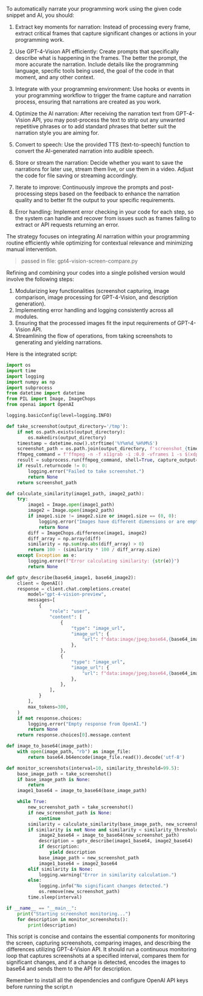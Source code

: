 To automatically narrate your programming work using the given code snippet and AI, you should:

1. Extract key moments for narration: Instead of processing every frame, extract critical frames that capture significant changes or actions in your programming work.

2. Use GPT-4-Vision API efficiently: Create prompts that specifically describe what is happening in the frames. The better the prompt, the more accurate the narration. Include details like the programming language, specific tools being used, the goal of the code in that moment, and any other context.

3. Integrate with your programming environment: Use hooks or events in your programming workflow to trigger the frame capture and narration process, ensuring that narrations are created as you work.

4. Optimize the AI narration: After receiving the narration text from GPT-4-Vision API, you may post-process the text to strip out any unwanted repetitive phrases or to add standard phrases that better suit the narration style you are aiming for.

5. Convert to speech: Use the provided TTS (text-to-speech) function to convert the AI-generated narration into audible speech.

6. Store or stream the narration: Decide whether you want to save the narrations for later use, stream them live, or use them in a video. Adjust the code for file saving or streaming accordingly.

7. Iterate to improve: Continuously improve the prompts and post-processing steps based on the feedback to enhance the narration quality and to better fit the output to your specific requirements.

8. Error handling: Implement error checking in your code for each step, so the system can handle and recover from issues such as frames failing to extract or API requests returning an error. 

The strategy focuses on integrating AI narration within your programming routine efficiently while optimizing for contextual relevance and minimizing manual intervention.

> passed in file: gpt4-vision-screen-compare.py

Refining and combining your codes into a single polished version would involve the following steps:

1. Modularizing key functionalities (screenshot capturing, image comparison, image processing for GPT-4-Vision, and description generation).
2. Implementing error handling and logging consistently across all modules.
3. Ensuring that the processed images fit the input requirements of GPT-4-Vision API.
4. Streamlining the flow of operations, from taking screenshots to generating and yielding narrations.

Here is the integrated script:

```python
import os
import time
import logging
import numpy as np
import subprocess
from datetime import datetime
from PIL import Image, ImageChops
from openai import OpenAI

logging.basicConfig(level=logging.INFO)

def take_screenshot(output_directory='/tmp'):
    if not os.path.exists(output_directory):
        os.makedirs(output_directory)
    timestamp = datetime.now().strftime('%Y%m%d_%H%M%S')
    screenshot_path = os.path.join(output_directory, f'screenshot_{timestamp}.png')
    ffmpeg_command = f'ffmpeg -n -f x11grab -i :0.0 -vframes 1 -s $(xdpyinfo | grep dimensions | awk \'{{print $2}}\') {screenshot_path} -loglevel panic'
    result = subprocess.run(ffmpeg_command, shell=True, capture_output=True)
    if result.returncode != 0:
        logging.error("Failed to take screenshot.")
        return None
    return screenshot_path

def calculate_similarity(image1_path, image2_path):
    try:
        image1 = Image.open(image1_path)
        image2 = Image.open(image2_path)
        if image1.size != image2.size or image1.size == (0, 0):
            logging.error("Images have different dimensions or are empty.")
            return None
        diff = ImageChops.difference(image1, image2)
        diff_array = np.array(diff)
        similarity = np.sum(np.abs(diff_array) > 0)
        return 100 - (similarity * 100 / diff_array.size)
    except Exception as e:
        logging.error(f"Error calculating similarity: {str(e)}")
        return None

def gptv_describe(base64_image1, base64_image2):
    client = OpenAI()
    response = client.chat.completions.create(
        model="gpt-4-vision-preview",
        messages=[
            {
                "role": "user",
                "content": [
                    {
                        "type": "image_url",
                        "image_url": {
                            "url": f"data:image/jpeg;base64,{base64_image1}"
                        },
                    },
                    {
                        "type": "image_url",
                        "image_url": {
                            "url": f"data:image/jpeg;base64,{base64_image2}"
                        },
                    },
                ],
            }
        ],
        max_tokens=300,
    )
    if not response.choices:
        logging.error("Empty response from OpenAI.")
        return None
    return response.choices[0].message.content

def image_to_base64(image_path):
    with open(image_path, "rb") as image_file:
        return base64.b64encode(image_file.read()).decode('utf-8')

def monitor_screenshots(interval=10, similarity_threshold=99.5):
    base_image_path = take_screenshot()
    if base_image_path is None:
        return
    image1_base64 = image_to_base64(base_image_path)

    while True:
        new_screenshot_path = take_screenshot()
        if new_screenshot_path is None:
            continue
        similarity = calculate_similarity(base_image_path, new_screenshot_path)
        if similarity is not None and similarity < similarity_threshold:
            image2_base64 = image_to_base64(new_screenshot_path)
            description = gptv_describe(image1_base64, image2_base64)
            if description:
                yield description
            base_image_path = new_screenshot_path
            image1_base64 = image2_base64
        elif similarity is None:
            logging.warning("Error in similarity calculation.")
        else:
            logging.info("No significant changes detected.")
            os.remove(new_screenshot_path)
        time.sleep(interval)

if __name__ == "__main__":
    print("Starting screenshot monitoring...")
    for description in monitor_screenshots():
        print(description)
```
This script is concise and contains the essential components for monitoring the screen, capturing screenshots, comparing images, and describing the differences utilizing GPT-4-Vision API. It should run a continuous monitoring loop that captures screenshots at a specified interval, compares them for significant changes, and if a change is detected, encodes the images to base64 and sends them to the API for description.

Remember to install all the dependencies and configure OpenAI API keys before running the script.n
